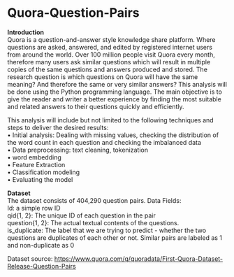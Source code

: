 # Quora-Question-Pairs
**Introduction** <br />
Quora is a question-and-answer style knowledge share platform. Where  questions are asked, answered, and edited by registered internet users from around the world. Over 100 million people visit Quora every month, therefore many users ask similar questions which will result in multiple copies of the same questions and answers produced and stored. The research question is which questions on Quora will have the same meaning? And therefore the same or very similar answers? This analysis will be done using the Python programming language. The main objective is to give the reader and writer a better experience by finding the most suitable and related answers to their questions quickly and efficiently. 

This analysis will include but not limited to the following techniques and steps to deliver the desired results: <br />
•	Initial analysis: Dealing with missing values, checking the distribution of the word count in each question and checking the imbalanced data <br />
•	Data preprocessing: text cleaning, tokenization <br />
• word embedding <br />
• Feature Extraction <br />
•	Classification modeling <br />
•	Evaluating the model  <br />

**Dataset** <br />
The dataset consists of 404,290 question pairs.
Data Fields: <br />
Id: a simple row ID <br />
qid{1, 2}: The unique ID of each question in the pair <br />
question{1, 2}: The actual textual contents of the questions. <br />
is_duplicate: The label that we are trying to predict - whether the two questions are duplicates of each other or not. Similar pairs are labeled as 1 and non-duplicate as 0  <br />

Dataset source:
https://www.quora.com/q/quoradata/First-Quora-Dataset-Release-Question-Pairs


